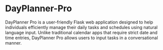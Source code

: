 # DayPlanner-Pro
DayPlanner Pro is a user-friendly Flask web application designed to help individuals efficiently manage their daily tasks and schedules using natural language input. Unlike traditional calendar apps that require strict date and time entries, DayPlanner Pro allows users to input tasks in a conversational manner.

